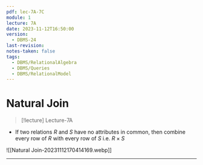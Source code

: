 ```yaml
---
pdf: lec-7A-7C
module: 1
lecture: 7A
date: 2023-11-12T16:50:00
version:
  - DBMS-24
last-revision: 
notes-taken: false
tags:
  - DBMS/RelationalAlgebra
  - DBMS/Queries
  - DBMS/RelationalModel
---
```

# Natural Join
> [!lecture] Lecture-7A

- If two relations $R$ and $S {}$ have no attributes in common, then combine every row of $R {}$ with every row of $S$ i.e. ${} R \times S {}$

![[Natural Join-20231112170414169.webp]]

---